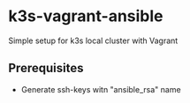 # k3s-vagrant-ansible
Simple setup for k3s local cluster with Vagrant

## Prerequisites

- Generate ssh-keys witn "ansible_rsa" name
